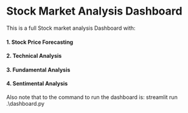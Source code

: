 # Stock Market Analysis Dashboard
This is a full Stock market analysis Dashboard with:
#### 1. Stock Price Forecasting
#### 2. Technical Analysis
#### 3. Fundamental Analysis
#### 4. Sentimental Analysis

Also note that to the command to run the dashboard is:
           streamlit run .\dashboard.py
